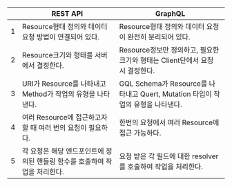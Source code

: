|     | REST API                                                                   | GraphQL                                                                         |
| --- | -------------------------------------------------------------------------- | ------------------------------------------------------------------------------- |
| 1   | Resource형태 정의와 데이터 요청 방법이 연결되어 있다.                      | Resource형태 정의와 데이터 요청이 완전히 분리되어 있다.                         |
| 2   | Resource크기와 형태를 서버에서 결정한다.                                   | Resource정보만 정의하고, 필요한 크기와 형태는 Client단에서 요청 시 결정한다.    |
| 3   | URI가 Resource를 나타내고 Method가 작업의 유형을 나타낸다.                 | GQL Schema가 Resource를 나타내고 Quert, Mutation 타입이 작업의 유형을 나타낸다. |
| 4   | 여러 Resource에 접근하고자 할 때 여러 번의 요청이 필요하다.                | 한번의 요청에서 여러 Resource에 접근 가능하다.                                  |
| 5   | 각 요청은 해당 엔드포인트에 정의된 핸들링 함수를 호출하여 작업을 처리한다. | 요청 받은 각 필드에 대한 resolver를 호출하여 작업을 처리한다.                   |
